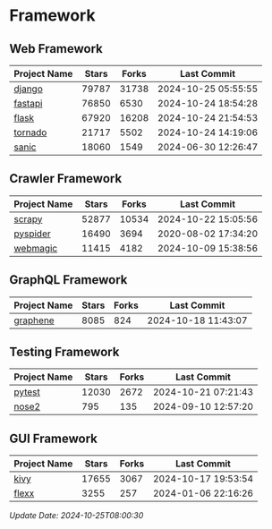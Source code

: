 # Framework

## Web Framework
| Project Name | Stars | Forks | Last Commit |
| ------------ | ----- | ----- | ----------- |
| [django](https://github.com/django/django) | 79787 | 31738 | 2024-10-25 05:55:55 |
| [fastapi](https://github.com/fastapi/fastapi) | 76850 | 6530 | 2024-10-24 18:54:28 |
| [flask](https://github.com/pallets/flask) | 67920 | 16208 | 2024-10-24 21:54:53 |
| [tornado](https://github.com/tornadoweb/tornado) | 21717 | 5502 | 2024-10-24 14:19:06 |
| [sanic](https://github.com/sanic-org/sanic) | 18060 | 1549 | 2024-06-30 12:26:47 |

## Crawler Framework
| Project Name | Stars | Forks | Last Commit |
| ------------ | ----- | ----- | ----------- |
| [scrapy](https://github.com/scrapy/scrapy) | 52877 | 10534 | 2024-10-22 15:05:56 |
| [pyspider](https://github.com/binux/pyspider) | 16490 | 3694 | 2020-08-02 17:34:20 |
| [webmagic](https://github.com/code4craft/webmagic) | 11415 | 4182 | 2024-10-09 15:38:56 |

## GraphQL Framework
| Project Name | Stars | Forks | Last Commit |
| ------------ | ----- | ----- | ----------- |
| [graphene](https://github.com/graphql-python/graphene) | 8085 | 824 | 2024-10-18 11:43:07 |

## Testing Framework
| Project Name | Stars | Forks | Last Commit |
| ------------ | ----- | ----- | ----------- |
| [pytest](https://github.com/pytest-dev/pytest) | 12030 | 2672 | 2024-10-21 07:21:43 |
| [nose2](https://github.com/nose-devs/nose2) | 795 | 135 | 2024-09-10 12:57:20 |

## GUI Framework
| Project Name | Stars | Forks | Last Commit |
| ------------ | ----- | ----- | ----------- |
| [kivy](https://github.com/kivy/kivy) | 17655 | 3067 | 2024-10-17 19:53:54 |
| [flexx](https://github.com/flexxui/flexx) | 3255 | 257 | 2024-01-06 22:16:26 |

*Update Date: 2024-10-25T08:00:30*
